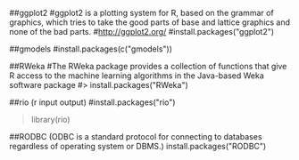 ##ggplot2
#ggplot2 is a plotting system for R, based on the grammar of graphics, which tries to take the good parts of base and lattice graphics and none of the bad parts. 
#http://ggplot2.org/
#install.packages("ggplot2")

##gmodels
#install.packages(c("gmodels"))

##RWeka
#The RWeka package provides a collection of functions that give R access to the machine learning algorithms in the Java-based Weka software package 
#> install.packages("RWeka")

##rio (r input output)
#install.packages("rio")
> library(rio)

##RODBC (ODBC is a standard protocol for connecting to databases regardless of operating system or DBMS.)
install.packages("RODBC")
